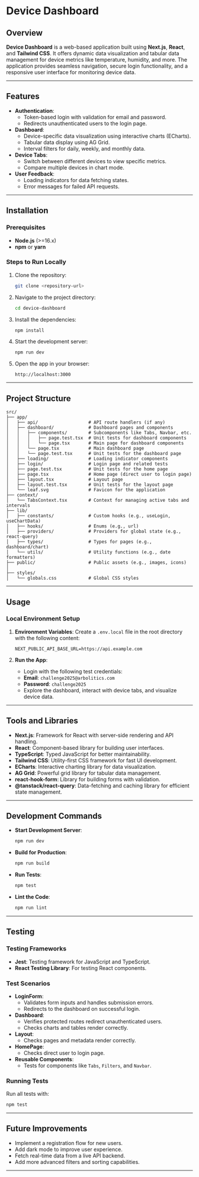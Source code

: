 # Device Dashboard

## Overview

**Device Dashboard** is a web-based application built using **Next.js**, **React**, and **Tailwind CSS**. It offers dynamic data visualization and tabular data management for device metrics like temperature, humidity, and more. The application provides seamless navigation, secure login functionality, and a responsive user interface for monitoring device data.

---

## Features

- **Authentication**:
  - Token-based login with validation for email and password.
  - Redirects unauthenticated users to the login page.
- **Dashboard**:
  - Device-specific data visualization using interactive charts (ECharts).
  - Tabular data display using AG Grid.
  - Interval filters for daily, weekly, and monthly data.
- **Device Tabs**:
  - Switch between different devices to view specific metrics.
  - Compare multiple devices in chart mode.
- **User Feedback**:
  - Loading indicators for data fetching states.
  - Error messages for failed API requests.

---

## Installation

### Prerequisites

- **Node.js** (>=16.x)
- **npm** or **yarn**

### Steps to Run Locally

1. Clone the repository:
   ```bash
   git clone <repository-url>
   ```
2. Navigate to the project directory:
   ```bash
   cd device-dashboard
   ```
3. Install the dependencies:
   ```bash
   npm install
   ```
4. Start the development server:
   ```bash
   npm run dev
   ```
5. Open the app in your browser:
   ```
   http://localhost:3000
   ```

---

## Project Structure

```plaintext
src/
├── app/
│   ├── api/                   # API route handlers (if any)
│   ├── dashboard/             # Dashboard pages and components
│   │   ├── components/        # Subcomponents like Tabs, Navbar, etc.
│   │   │   ├── page.test.tsx  # Unit tests for dashboard components
│   │   │   └── page.tsx       # Main page for dashboard components
│   │   └── page.tsx           # Main dashboard page
│   │   └── page.test.tsx      # Unit tests for the dashboard page
│   ├── loading/               # Loading indicator components
│   ├── login/                 # Login page and related tests
│   ├── page.test.tsx          # Unit tests for the home page
│   ├── page.tsx               # Home page (direct user to login page)
│   ├── layout.tsx             # Layout page
│   ├── layout.test.tsx        # Unit tests for the layout page
│   └── leaf.svg               # Favicon for the application
├── context/
│   └── TabsContext.tsx        # Context for managing active tabs and intervals
├── lib/
│   ├── constants/             # Custom hooks (e.g., useLogin, useChartData)
│   ├── hooks/                 # Enums (e.g., url)
│   ├── providers/             # Providers for global state (e.g., react-query)
│   ├── types/                 # Types for pages (e.g., dashboard/chart)
│   └── utils/                 # Utility functions (e.g., date formatters)
├── public/                    # Public assets (e.g., images, icons)
│
├── styles/
│   └── globals.css            # Global CSS styles
```

---

## Usage

### Local Environment Setup

1. **Environment Variables**:
   Create a `.env.local` file in the root directory with the following content:

   ```env
   NEXT_PUBLIC_API_BASE_URL=https://api.example.com
   ```

2. **Run the App**:
   - Login with the following test credentials:
   - **Email**: `challenge2025@arbolitics.com`
   - **Password**: `challenge2025`
   - Explore the dashboard, interact with device tabs, and visualize device data.

---

## Tools and Libraries

- **Next.js**: Framework for React with server-side rendering and API handling.
- **React**: Component-based library for building user interfaces.
- **TypeScript**: Typed JavaScript for better maintainability.
- **Tailwind CSS**: Utility-first CSS framework for fast UI development.
- **ECharts**: Interactive charting library for data visualization.
- **AG Grid**: Powerful grid library for tabular data management.
- **react-hook-form**: Library for building forms with validation.
- **@tanstack/react-query**: Data-fetching and caching library for efficient state management.

---

## Development Commands

- **Start Development Server**:
  ```bash
  npm run dev
  ```
- **Build for Production**:
  ```bash
  npm run build
  ```
- **Run Tests**:
  ```bash
  npm test
  ```
- **Lint the Code**:
  ```bash
  npm run lint
  ```

---

## Testing

### Testing Frameworks

- **Jest**: Testing framework for JavaScript and TypeScript.
- **React Testing Library**: For testing React components.

### Test Scenarios

- **LoginForm**:
  - Validates form inputs and handles submission errors.
  - Redirects to the dashboard on successful login.
- **Dashboard**:
  - Verifies protected routes redirect unauthenticated users.
  - Checks charts and tables render correctly.
- **Layout**:
  - Checks pages and metadata render correctly.
- **HomePage**:
  - Checks direct user to login page.
- **Reusable Components**:
  - Tests for components like `Tabs`, `Filters`, and `Navbar`.

### Running Tests

Run all tests with:

```bash
npm test
```

---

## Future Improvements

- Implement a registration flow for new users.
- Add dark mode to improve user experience.
- Fetch real-time data from a live API backend.
- Add more advanced filters and sorting capabilities.

---
